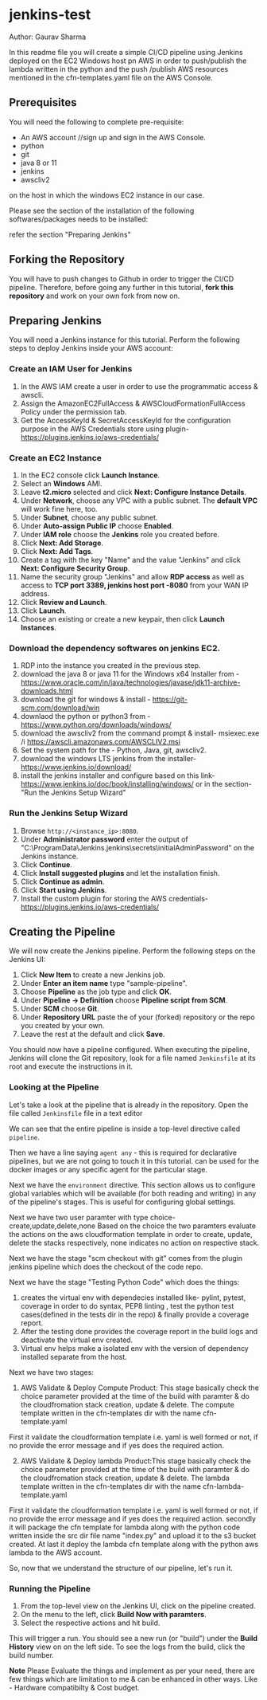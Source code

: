 # jenkins-test

Author: Gaurav Sharma


In this readme file you will create a simple CI/CD pipeline using Jenkins deployed on the EC2 Windows host pn AWS in order to push/publish the lambda written in the python and the push /publish AWS resources mentioned in the cfn-templates.yaml file on the AWS Console.


## Prerequisites

You will need the following to complete pre-requisite:

- An AWS account //sign up and sign in the AWS Console.
- python
- git
- java 8 or 11
- jenkins
- awscliv2

on the host in which the windows EC2 instance in our case.

Please see the section of the installation of the following softwares/packages needs to be installed:

refer the section "Preparing Jenkins"


## Forking the Repository

You will have to push changes to Github in order to trigger the CI/CD pipeline. Therefore, before
going any further in this tutorial, **fork this repository** and work on your own fork from now on.

## Preparing Jenkins

You will need a Jenkins instance for this tutorial. Perform the following steps to deploy Jenkins
inside your AWS account:

### Create an IAM User for Jenkins

1. In the AWS IAM create a user in order to use the programmatic access & awscli.
2. Assign the AmazonEC2FullAccess & AWSCloudFormationFullAccess Policy under the permission tab.
3. Get the AccessKeyId & SecretAccessKeyId for the configuration purpose in the AWS Credentials store using plugin- https://plugins.jenkins.io/aws-credentials/ 

### Create an EC2 Instance

1. In the EC2 console click **Launch Instance**.
2. Select an **Windows** AMI.
3. Leave **t2.micro** selected and click **Next: Configure Instance Details**.
4. Under **Network**, choose any VPC with a public subnet. The **default VPC** will work fine here,
too.
5. Under **Subnet**, choose any public subnet.
6. Under **Auto-assign Public IP** choose **Enabled**.
7. Under **IAM role** choose the **Jenkins** role you created before.
8. Click **Next: Add Storage**.
9. Click **Next: Add Tags**.
10. Create a tag with the key "Name" and the value "Jenkins" and click **Next: Configure Security Group**.
11. Name the security group "Jenkins" and allow **RDP access** as well as access to **TCP port
3389, jenkins host port -8080** from your WAN IP address.
12. Click **Review and Launch**.
13. Click **Launch**.
14. Choose an existing or create a new keypair, then click **Launch Instances**.

### Download the dependency softwares on jenkins EC2.

1. RDP into the instance you created in the previous step.
3. download the java 8 or java 11 for the Windows x64 Installer from -https://www.oracle.com/in/java/technologies/javase/jdk11-archive-downloads.html
4. download the git for windows & install - https://git-scm.com/download/win 
5. downlaod the python or python3 from - https://www.python.org/downloads/windows/
6. download the awscliv2 from the command prompt & install- msiexec.exe /i https://awscli.amazonaws.com/AWSCLIV2.msi
7. Set the system path for the - Python, Java, git, awscliv2.
8. download the windows LTS jenkins from the installer- https://www.jenkins.io/download/
9. install the jenkins installer and configure based on this link- https://www.jenkins.io/doc/book/installing/windows/ or in the section- "Run the Jenkins Setup Wizard"
 


### Run the Jenkins Setup Wizard

1. Browse `http://<instance_ip>:8080`.
2. Under **Administrator password** enter the output of "C:\ProgramData\Jenkins\.jenkins\secrets\initialAdminPassword" on the Jenkins instance.
3. Click **Continue**.
4. Click **Install suggested plugins** and let the installation finish.
5. Click **Continue as admin**.
6. Click **Start using Jenkins**.
7. Install the custom plugin for storing the AWS credentials- https://plugins.jenkins.io/aws-credentials/


## Creating the Pipeline

We will now create the Jenkins pipeline. Perform the following steps on the Jenkins UI:

1. Click **New Item** to create a new Jenkins job.
2. Under **Enter an item name** type "sample-pipeline".
3. Choose **Pipeline** as the job type and click **OK**.
4. Under **Pipeline -> Definition** choose **Pipeline script from SCM**.
5. Under **SCM** choose **Git**.
6. Under **Repository URL** paste the of your (forked) repository or the repo you created by your own.
7. Leave the rest at the default and click **Save**.

You should now have a pipeline configured. When executing the pipeline, Jenkins will clone the Git
repository, look for a file named `Jenkinsfile` at its root and execute the instructions in it.


### Looking at the Pipeline

Let's take a look at the pipeline that is already in the repository. Open the file called
`Jenkinsfile` file in a text editor 

We can see that the entire pipeline is inside a top-level directive called `pipeline`.

Then we have a line saying `agent any` - this is required for declarative pipelines, but we are not
going to touch it in this tutorial. can be used for the docker images or any specific agent for the particular stage.

Next we have the `environment` directive. This section allows us to configure global variables
which will be available (for both reading and writing) in any of the pipeline's stages. This is
useful for configuring global settings.

Next we have two user paramter with type choice- create,update,delete,none
Based on the choice the two paramters evaluate the actions on the aws cloudformation template in order to create, update, delete the stacks respectively, none indicates no action on respective stack.

Next we have the stage "scm checkout with git" comes from the plugin jenkins pipeline which does the checkout of the code repo.

Next we have the stage "Testing Python Code" which does the things:
1. creates the virtual env with dependecies installed like- pylint, pytest, coverage in order to do syntax, PEP8 linting , test the python test cases(defined in the tests dir in the repo) & finally provide a coverage report.
2. After the testing done provides the coverage report in the build logs and deactivate the virtual env created.
3. Virtual env helps make a isolated env with the version of dependency installed separate from the host.


Next we have two stages: 
1.  AWS Validate & Deploy Compute Product: This stage basically check the choice parameter provided at the time of the build with paramter & do the cloudfromation stack creation, update & delete. The compute template written in the cfn-templates dir with the name cfn-template.yaml

First it validate the cloudformation template i.e. yaml is well formed or not, if no provide the error message and if yes does the required action.

2.  AWS Validate & Deploy lambda Product:This stage basically check the choice parameter provided at the time of the build with paramter & do the cloudfromation stack creation, update & delete. The lambda template written in the cfn-templates dir with the name cfn-lambda-template.yaml

First it validate the cloudformation template i.e. yaml is well formed or not, if no provide the error message and if yes does the required action.
secondly it will package the cfn template for lambda along with the python code written inside the src dir file name "index.py" and upload it to the s3 bucket created.
At last it deploy the lambda cfn template along with the python aws lambda to the AWS account.

So, now that we understand the structure of our pipeline, let's run it.

### Running the Pipeline

1. From the top-level view on the Jenkins UI, click on the pipeline created.
2. On the menu to the left, click **Build Now with paramters**.
3. Select the respective actions and hit build.

This will trigger a run. You should see a new run (or "build") under the **Build History** view on
on the left side. To see the logs from the build, click the build number.

**Note**
Please Evaluate the things and implement as per your need, there are few things which are limitation to me & can be enhanced in other ways.
Like - Hardware compatibilty & Cost budget.


